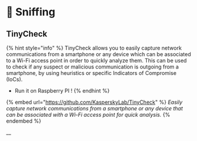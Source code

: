 # 👃 Sniffing

## TinyCheck

{% hint style="info" %}
TinyCheck allows you to easily capture network communications from a smartphone or any device which can be associated to a Wi-Fi access point in order to quickly analyze them. This can be used to check if any suspect or malicious communication is outgoing from a smartphone, by using heuristics or specific Indicators of Compromise (IoCs).

* Run it on Raspberry PI !
{% endhint %}

{% embed url="https://github.com/KasperskyLab/TinyCheck" %}
_Easily capture network communications from a smartphone or any device that can be associated with a Wi-Fi access point for quick analysis._
{% endembed %}

__
